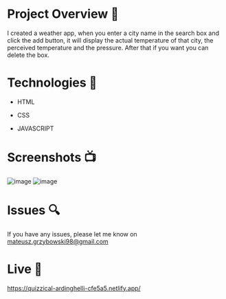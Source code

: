 # Project Overview  🎉
I created a weather app, when you enter a city name in the search box and click the add button, it will display the actual temperature of that city, the perceived temperature and the pressure. After that if you want you can delete the box.

# Technologies 🔧
* HTML

* CSS

* JAVASCRIPT

# Screenshots 📺
![image](https://user-images.githubusercontent.com/61913031/111883570-7aadce80-89bc-11eb-8f2c-5697ac2d3112.png)
![image](https://user-images.githubusercontent.com/61913031/111883681-2eaf5980-89bd-11eb-842d-1110febb99d5.png)

# Issues 🔍
 
 If you have any issues, please let me know on mateusz.grzybowski98@gmail.com
 
  # Live 📍
https://quizzical-ardinghelli-cfe5a5.netlify.app/
